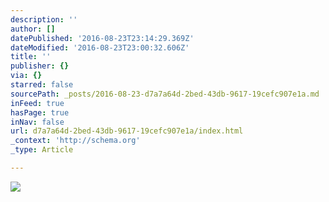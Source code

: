 ```yaml
---
description: ''
author: []
datePublished: '2016-08-23T23:14:29.369Z'
dateModified: '2016-08-23T23:00:32.606Z'
title: ''
publisher: {}
via: {}
starred: false
sourcePath: _posts/2016-08-23-d7a7a64d-2bed-43db-9617-19cefc907e1a.md
inFeed: true
hasPage: true
inNav: false
url: d7a7a64d-2bed-43db-9617-19cefc907e1a/index.html
_context: 'http://schema.org'
_type: Article

---
```

![](https://the-grid-user-content.s3-us-west-2.amazonaws.com/012be997-5427-4f48-b8c3-d84a2d934d89.jpg)